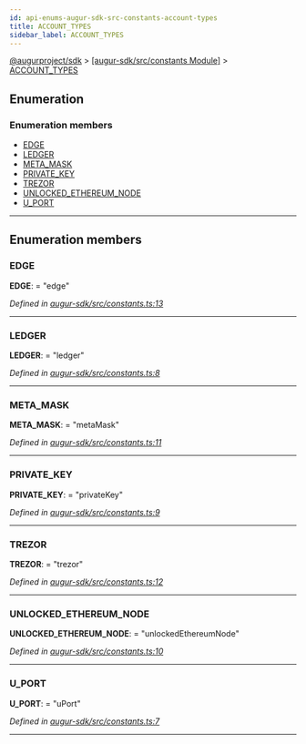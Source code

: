 ```yaml
---
id: api-enums-augur-sdk-src-constants-account-types
title: ACCOUNT_TYPES
sidebar_label: ACCOUNT_TYPES
---
```


[@augurproject/sdk](api-readme.md) > [[augur-sdk/src/constants Module]](api-modules-augur-sdk-src-constants-module.md) > [ACCOUNT_TYPES](api-enums-augur-sdk-src-constants-account-types.md)

## Enumeration

### Enumeration members

* [EDGE](api-enums-augur-sdk-src-constants-account-types.md#edge)
* [LEDGER](api-enums-augur-sdk-src-constants-account-types.md#ledger)
* [META_MASK](api-enums-augur-sdk-src-constants-account-types.md#meta_mask)
* [PRIVATE_KEY](api-enums-augur-sdk-src-constants-account-types.md#private_key)
* [TREZOR](api-enums-augur-sdk-src-constants-account-types.md#trezor)
* [UNLOCKED_ETHEREUM_NODE](api-enums-augur-sdk-src-constants-account-types.md#unlocked_ethereum_node)
* [U_PORT](api-enums-augur-sdk-src-constants-account-types.md#u_port)

---

## Enumeration members

<a id="edge"></a>

###  EDGE

**EDGE**:  = "edge"

*Defined in [augur-sdk/src/constants.ts:13](https://github.com/AugurProject/augur/blob/0787bf1a23/packages/augur-sdk/src/constants.ts#L13)*

___
<a id="ledger"></a>

###  LEDGER

**LEDGER**:  = "ledger"

*Defined in [augur-sdk/src/constants.ts:8](https://github.com/AugurProject/augur/blob/0787bf1a23/packages/augur-sdk/src/constants.ts#L8)*

___
<a id="meta_mask"></a>

###  META_MASK

**META_MASK**:  = "metaMask"

*Defined in [augur-sdk/src/constants.ts:11](https://github.com/AugurProject/augur/blob/0787bf1a23/packages/augur-sdk/src/constants.ts#L11)*

___
<a id="private_key"></a>

###  PRIVATE_KEY

**PRIVATE_KEY**:  = "privateKey"

*Defined in [augur-sdk/src/constants.ts:9](https://github.com/AugurProject/augur/blob/0787bf1a23/packages/augur-sdk/src/constants.ts#L9)*

___
<a id="trezor"></a>

###  TREZOR

**TREZOR**:  = "trezor"

*Defined in [augur-sdk/src/constants.ts:12](https://github.com/AugurProject/augur/blob/0787bf1a23/packages/augur-sdk/src/constants.ts#L12)*

___
<a id="unlocked_ethereum_node"></a>

###  UNLOCKED_ETHEREUM_NODE

**UNLOCKED_ETHEREUM_NODE**:  = "unlockedEthereumNode"

*Defined in [augur-sdk/src/constants.ts:10](https://github.com/AugurProject/augur/blob/0787bf1a23/packages/augur-sdk/src/constants.ts#L10)*

___
<a id="u_port"></a>

###  U_PORT

**U_PORT**:  = "uPort"

*Defined in [augur-sdk/src/constants.ts:7](https://github.com/AugurProject/augur/blob/0787bf1a23/packages/augur-sdk/src/constants.ts#L7)*

___

